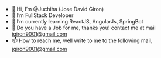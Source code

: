 - 👋 Hi, I’m @Juchiha (Jose David Giron)
- 👀 I’m FullStack Developer
- 🌱 I’m currently learning ReactJS, AngularJs, SpringBot
- 💞️ Do you have a Job for me, thanks you! contact me at mail jgiron9001@gmail.com 
- 📫 How to reach me, well write to me to the following mail, jgiron9001@gmail.com

<!---
Juchiha/Juchiha is a ✨ special ✨ repository because its `README.md` (this file) appears on your GitHub profile.
You can click the Preview link to take a look at your changes.
--->
